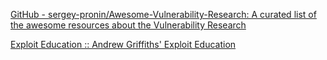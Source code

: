 
[GitHub - sergey-pronin/Awesome-Vulnerability-Research: A curated list of the awesome resources about the Vulnerability Research](https://github.com/sergey-pronin/Awesome-Vulnerability-Research)

[Exploit Education :: Andrew Griffiths' Exploit Education](https://exploit.education/)
